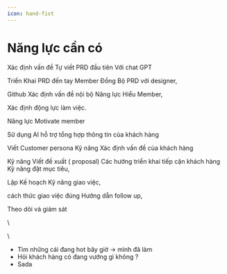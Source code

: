 ```yaml
---
icon: hand-fist
---
```


# Năng lực cần có

Xác định vấn đề Tự viết PRD đầu tiên Với chat GPT

Triển Khai PRD đến tay Member Đồng Bộ PRD với designer,

Github Xác định vấn đề nội bộ Năng lực Hiểu Member,

Xác định động lực làm việc.

Năng lực Motivate member

Sử dụng AI hỗ trợ tổng hợp thông tin của khách hàng

Viết Customer persona Kỹ năng Xác định vấn đề của khách hàng

Kỹ năng Viết đề xuất ( proposal) Các hướng triển khai tiếp cận khách hàng Kỹ năng đặt mục tiêu,

Lập Kế hoạch Kỹ năng giao việc,

cách thức giao việc đúng Hướng dẫn follow up,

Theo dõi và giám sát

\


\


* Tìm những cái đang hot bây giờ -> mình đã làm&#x20;
* Hỏi khách hàng có đang vướng gì không ?&#x20;
* Sada

